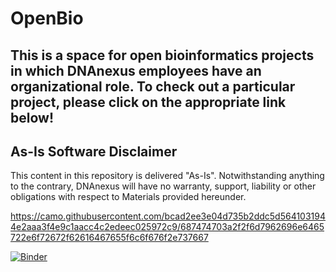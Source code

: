 # OpenBio

## This is a space for open bioinformatics projects in which DNAnexus employees have an organizational role. To check out a particular project, please click on the appropriate link below!  

## As-Is Software Disclaimer
This content in this repository is delivered "As-Is". Notwithstanding anything to the contrary, DNAnexus will have no warranty, support, liability or other obligations with respect to Materials provided hereunder.

https://camo.githubusercontent.com/bcad2ee3e04d735b2ddc5d5641031944e2aaa3f4e9c1aacc4c2edeec025972c9/687474703a2f2f6d7962696e6465722e6f72672f62616467655f6c6f676f2e737667

[![Binder](https://mybinder.org/badge_logo.svg)](https://mybinder.org/v2/gh/OldCats/OpenBio/master)
